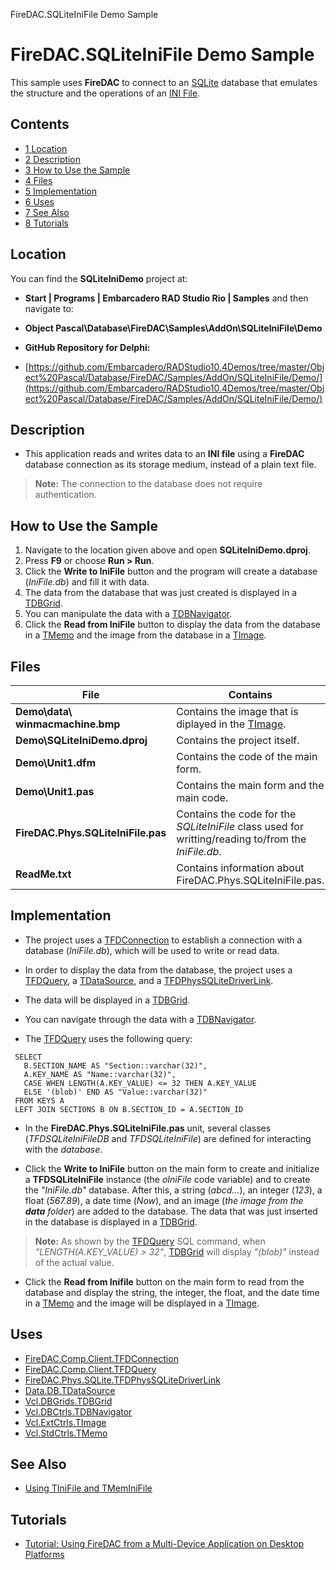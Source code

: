 FireDAC.SQLiteIniFile Demo Sample[]()
# FireDAC.SQLiteIniFile Demo Sample 


This sample uses **FireDAC** to connect to an [SQLite](http://www.sqlite.org) database that emulates the structure and the operations of an [INI File](http://en.wikipedia.org/wiki/INI_file).
## Contents



* [1 Location](#Location)
* [2 Description](#Description)
* [3 How to Use the Sample](#How_to_Use_the_Sample)
* [4 Files](#Files)
* [5 Implementation](#Implementation)
* [6 Uses](#Uses)
* [7 See Also](#See_Also)
* [8 Tutorials](#Tutorials)


## Location 

You can find the **SQLiteIniDemo** project at:
* **Start | Programs | Embarcadero RAD Studio Rio | Samples** and then navigate to:

* **Object Pascal\Database\FireDAC\Samples\AddOn\SQLiteIniFile\Demo**

* **GitHub Repository for Delphi:**

* [https://github.com/Embarcadero/RADStudio10.4Demos/tree/master/Object%20Pascal/Database/FireDAC/Samples/AddOn/SQLiteIniFile/Demo/](https://github.com/Embarcadero/RADStudio10.4Demos/tree/master/Object%20Pascal/Database/FireDAC/Samples/AddOn/SQLiteIniFile/Demo/)

## Description 


*  This application reads and writes data to an **INI file** using a **FireDAC** database connection as its storage medium, instead of a plain text file.

> **Note:** The connection to the database does not require authentication.


## How to Use the Sample 


1.  Navigate to the location given above and open **SQLiteIniDemo.dproj**.
2.  Press **F9** or choose **Run > Run**.
3.  Click the **Write to IniFile** button and the program will create a database (_IniFile.db_) and fill it with data.
4.  The data from the database that was just created is displayed in a [TDBGrid](http://docwiki.embarcadero.com/Libraries/en/Vcl.DBGrids.TDBGrid).
5.  You can manipulate the data with a [TDBNavigator](http://docwiki.embarcadero.com/Libraries/en/Vcl.DBCtrls.TDBNavigator).
6.  Click the **Read from IniFile** button to display the data from the database in a [TMemo](http://docwiki.embarcadero.com/Libraries/en/Vcl.StdCtrls.TMemo) and the image from the database in a [TImage](http://docwiki.embarcadero.com/Libraries/en/Vcl.ExtCtrls.TImage).

## Files 



|**File**                          |**Contains**                                                                                                             |
|----------------------------------|-------------------------------------------------------------------------------------------------------------------------|
|**Demo\data\ winmacmachine.bmp**  |Contains the image that is diplayed in the [TImage](http://docwiki.embarcadero.com/Libraries/en/Vcl.ExtCtrls.TImage).|
|**Demo\SQLiteIniDemo.dproj**      |Contains the project itself.                                                                                             |
|**Demo\Unit1.dfm**                |Contains the code of the main form.                                                                                      |
|**Demo\Unit1.pas**                |Contains the main form and the main code.                                                                                |
|**FireDAC.Phys.SQLiteIniFile.pas**|Contains the code for the _SQLiteIniFile_ class used for writting/reading to/from the _IniFile.db_.                      |
|**ReadMe.txt**                    |Contains information about FireDAC.Phys.SQLiteIniFile.pas.                                                               |


## Implementation 


*  The project uses a [TFDConnection](http://docwiki.embarcadero.com/Libraries/en/FireDAC.Comp.Client.TFDConnection) to establish a connection with a database (_IniFile.db_), which will be used to write or read data.

*  In order to display the data from the database, the project uses a [TFDQuery](http://docwiki.embarcadero.com/Libraries/en/FireDAC.Comp.Client.TFDQuery), a [TDataSource](http://docwiki.embarcadero.com/Libraries/en/Data.DB.TDataSource), and a [TFDPhysSQLiteDriverLink](http://docwiki.embarcadero.com/Libraries/en/FireDAC.Phys.SQLite.TFDPhysSQLiteDriverLink).
*  The data will be displayed in a [TDBGrid](http://docwiki.embarcadero.com/Libraries/en/Vcl.DBGrids.TDBGrid).
*  You can navigate through the data with a [TDBNavigator](http://docwiki.embarcadero.com/Libraries/en/Vcl.DBCtrls.TDBNavigator).

*  The [TFDQuery](http://docwiki.embarcadero.com/Libraries/en/FireDAC.Comp.Client.TFDQuery) uses the following query:

```
 SELECT
   B.SECTION_NAME AS "Section::varchar(32)",
   A.KEY_NAME AS "Name::varchar(32)",
   CASE WHEN LENGTH(A.KEY_VALUE) <= 32 THEN A.KEY_VALUE
   ELSE '(blob)' END AS "Value::varchar(32)"
 FROM KEYS A
 LEFT JOIN SECTIONS B ON B.SECTION_ID = A.SECTION_ID

```


*  In the **FireDAC.Phys.SQLiteIniFile.pas** unit, several classes (_TFDSQLiteIniFileDB_ and _TFDSQLiteIniFile_) are defined for interacting with the _database_.

*  Click the **Write to IniFile** button on the main form to create and initialize a **TFDSQLiteIniFile** instance (the _oIniFile_ code variable) and to create the _"IniFile.db"_ database. After this, a string (_abcd..._), an integer (_123_), a float (_567.89_), a date time (_Now_), and an image (_the image from the **data** folder_) are added to the database. The data that was just inserted in the database is displayed in a [TDBGrid](http://docwiki.embarcadero.com/Libraries/en/Vcl.DBGrids.TDBGrid).
> **Note:** As shown by the [TFDQuery](http://docwiki.embarcadero.com/Libraries/en/FireDAC.Comp.Client.TFDQuery) SQL command, when _"LENGTH(A.KEY_VALUE) > 32"_, [TDBGrid](http://docwiki.embarcadero.com/Libraries/en/Vcl.DBGrids.TDBGrid) will display _"(blob)"_ instead of the actual value.


*  Click the **Read from Inifile** button on the main form to read from the database and display the string, the integer, the float, and the date time in a [TMemo](http://docwiki.embarcadero.com/Libraries/en/Vcl.StdCtrls.TMemo) and the image will be displayed in a [TImage](http://docwiki.embarcadero.com/Libraries/en/Vcl.ExtCtrls.TImage).

## Uses 


* [FireDAC.Comp.Client.TFDConnection](http://docwiki.embarcadero.com/Libraries/en/FireDAC.Comp.Client.TFDConnection)
* [FireDAC.Comp.Client.TFDQuery](http://docwiki.embarcadero.com/Libraries/en/FireDAC.Comp.Client.TFDQuery)
* [FireDAC.Phys.SQLite.TFDPhysSQLiteDriverLink](http://docwiki.embarcadero.com/Libraries/en/FireDAC.Phys.SQLite.TFDPhysSQLiteDriverLink)
* [Data.DB.TDataSource](http://docwiki.embarcadero.com/Libraries/en/Data.DB.TDataSource)
* [Vcl.DBGrids.TDBGrid](http://docwiki.embarcadero.com/Libraries/en/Vcl.DBGrids.TDBGrid)
* [Vcl.DBCtrls.TDBNavigator](http://docwiki.embarcadero.com/Libraries/en/Vcl.DBCtrls.TDBNavigator)
* [Vcl.ExtCtrls.TImage](http://docwiki.embarcadero.com/Libraries/en/Vcl.ExtCtrls.TImage)
* [Vcl.StdCtrls.TMemo](http://docwiki.embarcadero.com/Libraries/en/Vcl.StdCtrls.TMemo)

## See Also 


* [Using TIniFile and TMemIniFile](http://docwiki.embarcadero.com/RADStudio/en/Using_TIniFile_and_TMemIniFile)

## Tutorials 


* [Tutorial: Using FireDAC from a Multi-Device Application on Desktop Platforms](http://docwiki.embarcadero.com/RADStudio/en/Tutorial:_Using_FireDAC_from_a_Multi-Device_Application_on_Desktop_Platforms)





